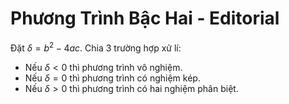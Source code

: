 # Phương Trình Bậc Hai - Editorial

Đặt $\delta = b^2 - 4ac$. Chia 3 trường hợp xử lí:

- Nếu $\delta < 0$ thì phương trình vô nghiệm.
- Nếu $\delta = 0$ thì phương trình có nghiệm kép.
- Nếu $\delta > 0$ thì phương trình có hai nghiệm phân biệt.